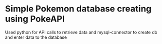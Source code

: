 # Simple Pokemon database creating using PokeAPI

Used python for API calls to retrieve data and mysql-connector to create db and enter data to the database
